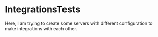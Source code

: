 # IntegrationsTests
Here, I am trying to create some servers with different configuration to make integrations with each other.
